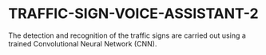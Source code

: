 # TRAFFIC-SIGN-VOICE-ASSISTANT-2
The detection and recognition of the traffic signs are carried out using a trained Convolutional Neural Network (CNN).
